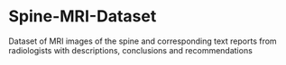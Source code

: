 # Spine-MRI-Dataset
Dataset of MRI images of the spine and corresponding text reports from radiologists with descriptions, conclusions and recommendations
